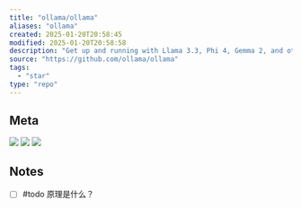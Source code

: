 ```yaml
---
title: "ollama/ollama"
aliases: "ollama"
created: 2025-01-20T20:58:45
modified: 2025-01-20T20:58:58
description: "Get up and running with Llama 3.3, Phi 4, Gemma 2, and other large language models."
source: "https://github.com/ollama/ollama"
tags:
  - "star"
type: "repo"
---
```


## Meta

![](https://img.shields.io/github/stars/ollama/ollama?style=for-the-badge&label=stars) ![](https://img.shields.io/github/repo-size/ollama/ollama?style=for-the-badge&label=size) ![](https://img.shields.io/github/created-at/ollama/ollama?style=for-the-badge&label=since)

## Notes

- [ ] #todo 原理是什么？ 
